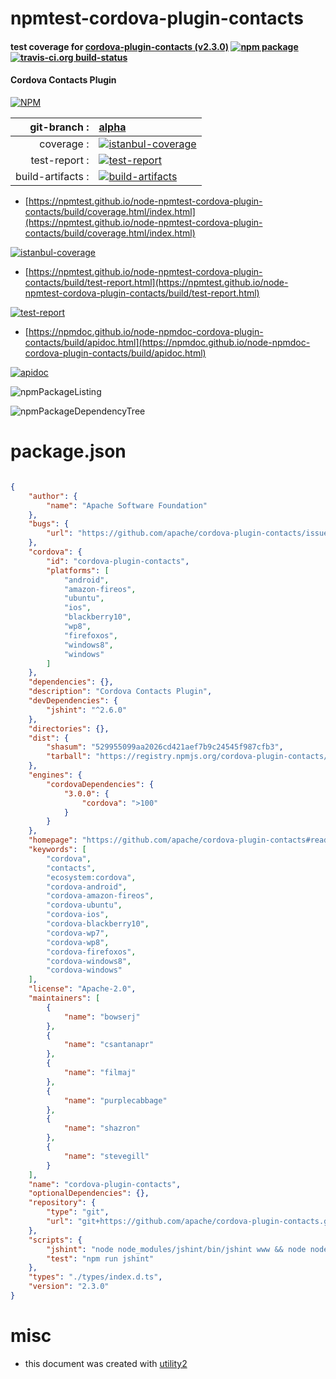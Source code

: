 # npmtest-cordova-plugin-contacts

#### test coverage for  [cordova-plugin-contacts (v2.3.0)](https://github.com/apache/cordova-plugin-contacts#readme)  [![npm package](https://img.shields.io/npm/v/npmtest-cordova-plugin-contacts.svg?style=flat-square)](https://www.npmjs.org/package/npmtest-cordova-plugin-contacts) [![travis-ci.org build-status](https://api.travis-ci.org/npmtest/node-npmtest-cordova-plugin-contacts.svg)](https://travis-ci.org/npmtest/node-npmtest-cordova-plugin-contacts)

#### Cordova Contacts Plugin

[![NPM](https://nodei.co/npm/cordova-plugin-contacts.png?downloads=true&downloadRank=true&stars=true)](https://www.npmjs.com/package/cordova-plugin-contacts)

| git-branch : | [alpha](https://github.com/npmtest/node-npmtest-cordova-plugin-contacts/tree/alpha)|
|--:|:--|
| coverage : | [![istanbul-coverage](https://npmtest.github.io/node-npmtest-cordova-plugin-contacts/build/coverage.badge.svg)](https://npmtest.github.io/node-npmtest-cordova-plugin-contacts/build/coverage.html/index.html)|
| test-report : | [![test-report](https://npmtest.github.io/node-npmtest-cordova-plugin-contacts/build/test-report.badge.svg)](https://npmtest.github.io/node-npmtest-cordova-plugin-contacts/build/test-report.html)|
| build-artifacts : | [![build-artifacts](https://npmtest.github.io/node-npmtest-cordova-plugin-contacts/glyphicons_144_folder_open.png)](https://github.com/npmtest/node-npmtest-cordova-plugin-contacts/tree/gh-pages/build)|

- [https://npmtest.github.io/node-npmtest-cordova-plugin-contacts/build/coverage.html/index.html](https://npmtest.github.io/node-npmtest-cordova-plugin-contacts/build/coverage.html/index.html)

[![istanbul-coverage](https://npmtest.github.io/node-npmtest-cordova-plugin-contacts/build/screenCapture.buildCi.browser.%252Ftmp%252Fbuild%252Fcoverage.lib.html.png)](https://npmtest.github.io/node-npmtest-cordova-plugin-contacts/build/coverage.html/index.html)

- [https://npmtest.github.io/node-npmtest-cordova-plugin-contacts/build/test-report.html](https://npmtest.github.io/node-npmtest-cordova-plugin-contacts/build/test-report.html)

[![test-report](https://npmtest.github.io/node-npmtest-cordova-plugin-contacts/build/screenCapture.buildCi.browser.%252Ftmp%252Fbuild%252Ftest-report.html.png)](https://npmtest.github.io/node-npmtest-cordova-plugin-contacts/build/test-report.html)

- [https://npmdoc.github.io/node-npmdoc-cordova-plugin-contacts/build/apidoc.html](https://npmdoc.github.io/node-npmdoc-cordova-plugin-contacts/build/apidoc.html)

[![apidoc](https://npmdoc.github.io/node-npmdoc-cordova-plugin-contacts/build/screenCapture.buildCi.browser.%252Ftmp%252Fbuild%252Fapidoc.html.png)](https://npmdoc.github.io/node-npmdoc-cordova-plugin-contacts/build/apidoc.html)

![npmPackageListing](https://npmtest.github.io/node-npmtest-cordova-plugin-contacts/build/screenCapture.npmPackageListing.svg)

![npmPackageDependencyTree](https://npmtest.github.io/node-npmtest-cordova-plugin-contacts/build/screenCapture.npmPackageDependencyTree.svg)



# package.json

```json

{
    "author": {
        "name": "Apache Software Foundation"
    },
    "bugs": {
        "url": "https://github.com/apache/cordova-plugin-contacts/issues"
    },
    "cordova": {
        "id": "cordova-plugin-contacts",
        "platforms": [
            "android",
            "amazon-fireos",
            "ubuntu",
            "ios",
            "blackberry10",
            "wp8",
            "firefoxos",
            "windows8",
            "windows"
        ]
    },
    "dependencies": {},
    "description": "Cordova Contacts Plugin",
    "devDependencies": {
        "jshint": "^2.6.0"
    },
    "directories": {},
    "dist": {
        "shasum": "529955099aa2026cd421aef7b9c24545f987cfb3",
        "tarball": "https://registry.npmjs.org/cordova-plugin-contacts/-/cordova-plugin-contacts-2.3.0.tgz"
    },
    "engines": {
        "cordovaDependencies": {
            "3.0.0": {
                "cordova": ">100"
            }
        }
    },
    "homepage": "https://github.com/apache/cordova-plugin-contacts#readme",
    "keywords": [
        "cordova",
        "contacts",
        "ecosystem:cordova",
        "cordova-android",
        "cordova-amazon-fireos",
        "cordova-ubuntu",
        "cordova-ios",
        "cordova-blackberry10",
        "cordova-wp7",
        "cordova-wp8",
        "cordova-firefoxos",
        "cordova-windows8",
        "cordova-windows"
    ],
    "license": "Apache-2.0",
    "maintainers": [
        {
            "name": "bowserj"
        },
        {
            "name": "csantanapr"
        },
        {
            "name": "filmaj"
        },
        {
            "name": "purplecabbage"
        },
        {
            "name": "shazron"
        },
        {
            "name": "stevegill"
        }
    ],
    "name": "cordova-plugin-contacts",
    "optionalDependencies": {},
    "repository": {
        "type": "git",
        "url": "git+https://github.com/apache/cordova-plugin-contacts.git"
    },
    "scripts": {
        "jshint": "node node_modules/jshint/bin/jshint www && node node_modules/jshint/bin/jshint src && node node_modules/jshint/bin/jshint tests",
        "test": "npm run jshint"
    },
    "types": "./types/index.d.ts",
    "version": "2.3.0"
}
```



# misc
- this document was created with [utility2](https://github.com/kaizhu256/node-utility2)
